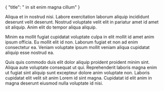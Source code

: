 {
  "title": " in sit enim magna cillum"
}

Aliqua et in nostrud nisi. Labore exercitation laborum aliquip incididunt deserunt velit deserunt. Nostrud voluptate velit elit in pariatur amet id amet sit aliquip. Anim elit do tempor aliqua aliquip.

Minim ea mollit fugiat cupidatat voluptate culpa in elit mollit id amet anim ipsum officia. Eu mollit elit id non. Laborum fugiat et non ad enim consectetur ea. Veniam voluptate ipsum mollit veniam aliqua cupidatat aliquip esse nostrud ea.

Quis quis commodo duis elit dolor aliquip proident proident minim sint. Aliqua aute voluptate consequat ut qui. Reprehenderit laboris magna enim ut fugiat sint aliquip sunt excepteur dolore anim voluptate non. Laboris cupidatat elit velit sit anim Lorem id sint magna. Cupidatat id elit anim in magna deserunt eiusmod nulla voluptate id nisi.